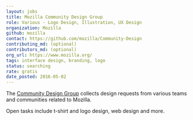 ```yaml
---
layout: jobs
title: Mozilla Community Design Group
role: Various - Logo Design, Illustration, UX Design
organization: Mozilla
github: mozilla
contact: https://github.com/mozilla/Community-Design
contributing_md: (optional)
contributors_md: (optional)
org_url: https://www.mozilla.org/
tags: interface design, branding, logo
status: searching
rate: gratis
date_posted: 2016-05-02
---
```


The [Community Design Group](https://blog.mozilla.org/community/2016/03/31/participation-lab-notes-the-sweet-spot-between-constraint-and-freedom/) collects design requests from various teams and communities related to Mozilla.

Open tasks include t-shirt and logo design, web design and more.
